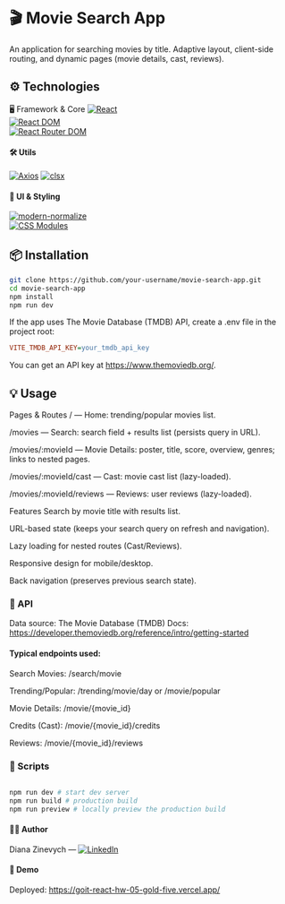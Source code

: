 # 🎬 Movie Search App

An application for searching movies by title. Adaptive layout, client-side routing, and dynamic pages (movie details, cast, reviews).

## ⚙️ Technologies

🖥 Framework & Core
[![React](https://img.shields.io/badge/React-61DAFB?style=flat&logo=react&logoColor=black)](https://react.dev/)  
[![React DOM](https://img.shields.io/badge/React_DOM-61DAFB?style=flat&logo=react&logoColor=black)](https://react.dev/)  
[![React Router DOM](https://img.shields.io/badge/React_Router_DOM-CA4245?style=flat&logo=react-router&logoColor=white)](https://reactrouter.com/)

#### 🛠 Utils

[![Axios](https://img.shields.io/badge/Axios-5A29E4?style=flat)](https://axios-http.com/)
[![clsx](https://img.shields.io/badge/clsx-2F4F4F?style=flat)](https://github.com/lukeed/clsx)

#### 🎨 UI & Styling

[![modern-normalize](https://img.shields.io/badge/modern--normalize-000000?style=flat)](https://github.com/sindresorhus/modern-normalize)  
[![CSS Modules](https://img.shields.io/badge/CSS%20Modules-264de4?style=flat&logo=css3&logoColor=white)](https://github.com/css-modules/css-modules)

## 📦 Installation

```bash
git clone https://github.com/your-username/movie-search-app.git
cd movie-search-app
npm install
npm run dev
```

If the app uses The Movie Database (TMDB) API, create a .env file in the project root:

```ini
VITE_TMDB_API_KEY=your_tmdb_api_key
```

You can get an API key at https://www.themoviedb.org/.

## 💡 Usage

Pages & Routes
/ — Home: trending/popular movies list.

/movies — Search: search field + results list (persists query in URL).

/movies/:movieId — Movie Details: poster, title, score, overview, genres; links to nested pages.

/movies/:movieId/cast — Cast: movie cast list (lazy-loaded).

/movies/:movieId/reviews — Reviews: user reviews (lazy-loaded).

Features
Search by movie title with results list.

URL-based state (keeps your search query on refresh and navigation).

Lazy loading for nested routes (Cast/Reviews).

Responsive design for mobile/desktop.

Back navigation (preserves previous search state).

### 🔌 API

Data source: The Movie Database (TMDB)
Docs: https://developer.themoviedb.org/reference/intro/getting-started

#### Typical endpoints used:

Search Movies: /search/movie

Trending/Popular: /trending/movie/day or /movie/popular

Movie Details: /movie/{movie_id}

Credits (Cast): /movie/{movie_id}/credits

Reviews: /movie/{movie_id}/reviews

### 🚀 Scripts

```bash

npm run dev # start dev server
npm run build # production build
npm run preview # locally preview the production build
```

#### 👨‍💻 Author

Diana Zinevych — [![LinkedIn](https://img.shields.io/badge/LinkedIn-0077B5?logo=linkedin&logoColor=white)](https://www.linkedin.com/in/diana-zinevych/)

#### 🔗 Demo

Deployed: https://goit-react-hw-05-gold-five.vercel.app/
